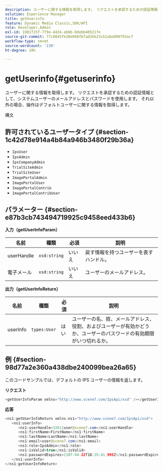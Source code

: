 ```yaml
---
description: ユーザーに関する情報を取得します。 リクエストを承認するための認証情報として、システムユーザーのメールアドレスとパスワードを使用します。 それ以外の場合、操作はデフォルトユーザーに関する情報を取得します。
solution: Experience Manager
title: getUserinfo
feature: Dynamic Media Classic,SDK/API
role: Developer,Admin
exl-id: 1981f25f-779e-4434-ab6b-0debb40521fe
source-git-commit: 77c88d5fe20e048f6fad2bb23cb1abe090793acf
workflow-type: tm+mt
source-wordcount: '139'
ht-degree: 10%

---
```


# getUserinfo{#getuserinfo}

ユーザーに関する情報を取得します。 リクエストを承認するための認証情報として、システムユーザーのメールアドレスとパスワードを使用します。 それ以外の場合、操作はデフォルトユーザーに関する情報を取得します。

構文

## 許可されているユーザータイプ {#section-1c42d78e914a4b84a946b3480f29b36a}

* `IpsUser`
* `IpsAdmin`
* `IpsCompanyAdmin`
* `TrialSiteAdmin`
* `TrialSiteUser`
* `ImagePortalAdmin`
* `ImagePortalUser`
* `ImagePortalContrib`
* `ImagePortalContribUser`

## パラメーター {#section-e87b3cb743494719925c9458eed433b6}

**入力（getUserInfoParam）**

| 名前 | 種類 | 必須 | 説明 |
|---|---|---|---|
| userHandle | `xsd:string` | いいえ | 戻す情報を持つユーザーを表すハンドル。 |
| 電子メール | `xsd:string` | いいえ | ユーザーのメールアドレス。 |

**出力（getUserInfoReturn）**

| 名前 | 種類 | 必須 | 説明 |
|---|---|---|---|
| userInfo | `types:User` | はい | ユーザーの名、姓、メールアドレス、役割、およびユーザーが有効かどうか、ユーザーのパスワードの有効期限がいつ切れるか。 |

## 例 {#section-98d77a2e360a438dbe240099bea26a65}

このコードサンプルでは、デフォルトの IPS ユーザーの情報を返します。

**リクエスト**

```java
<getUserInfoParam xmlns="http://www.scene7.com/IpsApi/xsd" /></getUserInfoParam>
```

**応答**

```java
<ns1:getUserInfoReturn xmlns:ns1="http://www.scene7.com/IpsApi/xsd"> 
   <ns1:userInfo> 
      <ns1:userHandle>3261|user@scene7.com</ns1:userHandle> 
      <ns1:firstName>FirstName</ns1:firstName> 
      <ns1:lastName>LastName</ns1:lastName> 
      <ns1:email>user@scene7.com</ns1:email> 
      <ns1:role>IpsAdmin</ns1:role> 
      <ns1:isValid>true</ns1:isValid> 
      <ns1:passwordExpires>2107-04-22T18:35:41.995Z</ns1:passwordExpires> 
   </ns1:userInfo> 
</ns1:getUserInfoReturn>
```
